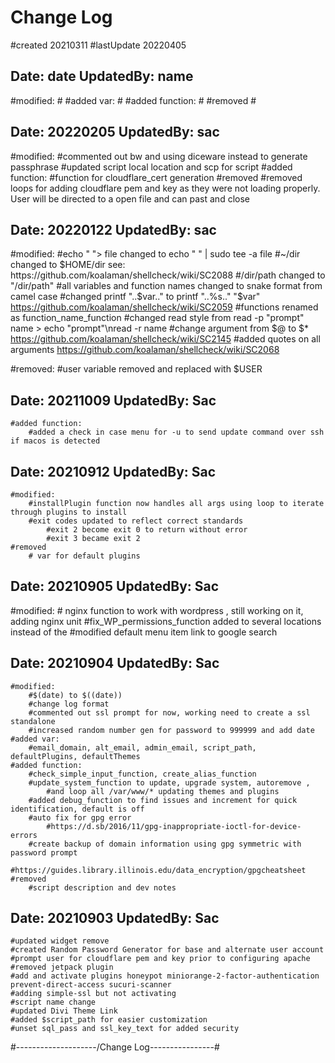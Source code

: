 # Change Log
#created 20210311
#lastUpdate 20220405

## Date: date UpdatedBy: name ###########
#modified:
        #
    #added var:
        #
    #added function:
        #
    #removed
        #

## Date: 20220205 UpdatedBy: sac ###########
#modified:
        #commented out bw and using diceware instead to generate passphrase 
        #updated script local location and scp for script 
    #added function:
        #function for cloudflare_cert generation
    #removed
        #removed loops for adding cloudflare pem and key as they were not loading properly. User will be directed to a open file and can past and close

## Date: 20220122 UpdatedBy: sac ###########
#modified:
        #echo " "> file changed to echo " " | sudo tee -a file
        #~/dir changed to $HOME/dir see: https://github.com/koalaman/shellcheck/wiki/SC2088
        #/dir/path changed to "/dir/path"
        #all variables and function names changed to snake format from camel case
        #changed printf "..$var.." to printf "..%s.." "$var" https://github.com/koalaman/shellcheck/wiki/SC2059
        #functions renamed as function_name_function
        #changed read style from read -p "prompt" name > echo "prompt"\nread -r name
        #change argument from $@ to $* https://github.com/koalaman/shellcheck/wiki/SC2145
        #added quotes on all arguments https://github.com/koalaman/shellcheck/wiki/SC2068

#removed: 
        #user variable removed and replaced with $USER

## Date: 20211009 UpdatedBy: Sac ###########
    #added function:
        #added a check in case menu for -u to send update command over ssh if macos is detected

## Date: 20210912 UpdatedBy: Sac ###########  
    #modified:
        #installPlugin function now handles all args using loop to iterate through plugins to install
        #exit codes updated to reflect correct standards
            #exit 2 become exit 0 to return without error
            #exit 3 became exit 2
    #removed
        # var for default plugins

## Date: 20210905 UpdatedBy: Sac ###########
#modified:
        # nginx function to work with wordpress , still working on it, adding nginx unit
        #fix_WP_permissions_function added to several locations instead of the 
        #modified default menu item link to google search

## Date: 20210904 UpdatedBy: Sac ###########
    #modified:
        #$(date) to $((date))
        #change log format
        #commented out ssl prompt for now, working need to create a ssl standalone
        #increased random number gen for password to 999999 and add date
    #added var:
        #email_domain, alt_email, admin_email, script_path, defaultPlugins, defaultThemes
    #added function:
        #check_simple_input_function, create_alias_function
        #update_system_function to update, upgrade system, autoremove , 
            #and loop all /var/www/* updating themes and plugins
        #added debug_function to find issues and increment for quick identification, default is off
        #auto fix for gpg error 
            #https://d.sb/2016/11/gpg-inappropriate-ioctl-for-device-errors
        #create backup of domain information using gpg symmetric with password prompt
            #https://guides.library.illinois.edu/data_encryption/gpgcheatsheet
    #removed
        #script description and dev notes


## Date: 20210903 UpdatedBy: Sac ###########
    #updated widget remove
    #created Random Password Generator for base and alternate user account
    #prompt user for cloudflare pem and key prior to configuring apache
    #removed jetpack plugin
    #add and activate plugins honeypot miniorange-2-factor-authentication prevent-direct-access sucuri-scanner
    #adding simple-ssl but not activating
    #script name change
    #updated Divi Theme Link 
    #added $script_path for easier customization
    #unset sql_pass and ssl_key_text for added security

#--------------------/Change Log----------------#